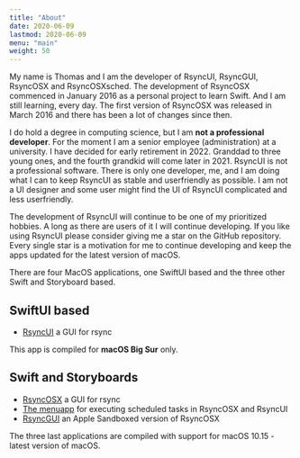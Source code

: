 ```yaml
---
title: "About"
date: 2020-06-09
lastmod: 2020-06-09
menu: "main"
weight: 50
---
```

My name is Thomas and I am the developer of RsyncUI, RsyncGUI, RsyncOSX and RsyncOSXsched. The development of RsyncOSX commenced in January 2016 as a personal project to learn Swift. And I am still learning, every day. The first version of RsyncOSX was released in March 2016 and there has been a lot of changes since then.

I do hold a degree in computing science, but I am **not a professional developer**. For the moment I am a senior employee (administration) at a university. I have decided for early retirement in 2022. Granddad to three young ones, and the fourth grandkid will come later in 2021. RsyncUI is not a professional software. There is only one developer, me, and I am doing what I can to keep RsyncUI as stable and userfriendly as possible. I am not a UI designer and some user might find the UI of RsyncUI complicated and less userfriendly.

The development of RsyncUI will continue to be one of my prioritized hobbies. A long as there are users of it I will continue developing.  If you like using RsyncUI please consider giving me a star on the GitHub repository. Every single star is a motivation for me to continue developing and keep the apps updated for the latest version of macOS.

There are four MacOS applications, one SwiftUI based and the three other Swift and Storyboard based.

## SwiftUI based

- [RsyncUI](https://github.com/rsyncOSX/RsyncUI) a GUI for rsync

This app is compiled for **macOS Big Sur** only.

## Swift and Storyboards

- [RsyncOSX](https://github.com/rsyncOSX/RsyncOSX) a GUI for rsync
- [The menuapp](https://github.com/rsyncOSX/RsyncOSXsched) for executing scheduled tasks in RsyncOSX and RsyncUI
- [RsyncGUI](https://github.com/rsyncOSX/RsyncGUI) an Apple Sandboxed version of RsyncOSX

The three last applications are compiled with support for macOS 10.15 - latest version of macOS.

